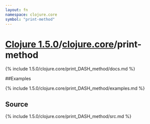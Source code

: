 ```yaml
---
layout: fn
namespace: clojure.core
symbol: "print-method"
---
```


# [Clojure 1.5.0](../../)/[clojure.core](../)/print-method

{% include 1.5.0/clojure.core/print_DASH_method/docs.md %}

##Examples

{% include 1.5.0/clojure.core/print_DASH_method/examples.md %}
## Source
{% include 1.5.0/clojure.core/print_DASH_method/src.md %}

